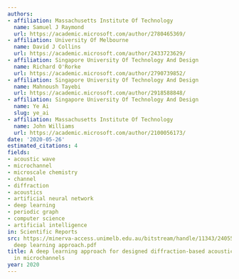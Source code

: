 ```yaml
---
authors:
- affiliation: Massachusetts Institute Of Technology
  name: Samuel J Raymond
  url: https://academic.microsoft.com/author/2780465369/
- affiliation: University Of Melbourne
  name: David J Collins
  url: https://academic.microsoft.com/author/2433723629/
- affiliation: Singapore University Of Technology And Design
  name: Richard O'Rorke
  url: https://academic.microsoft.com/author/2790739852/
- affiliation: Singapore University Of Technology And Design
  name: Mahnoush Tayebi
  url: https://academic.microsoft.com/author/2918588848/
- affiliation: Singapore University Of Technology And Design
  name: Ye Ai
  slug: ye_ai
- affiliation: Massachusetts Institute Of Technology
  name: John Williams
  url: https://academic.microsoft.com/author/2100056173/
date: '2020-05-26'
estimated_citations: 4
fields:
- acoustic wave
- microchannel
- microscale chemistry
- channel
- diffraction
- acoustics
- artificial neural network
- deep learning
- periodic graph
- computer science
- artificial intelligence
in: Scientific Reports
src: https://minerva-access.unimelb.edu.au/bitstream/handle/11343/240550/Raymond_A
  deep learning approach.pdf
title: A deep learning approach for designed diffraction-based acoustic patterning
  in microchannels
year: 2020
---
```

